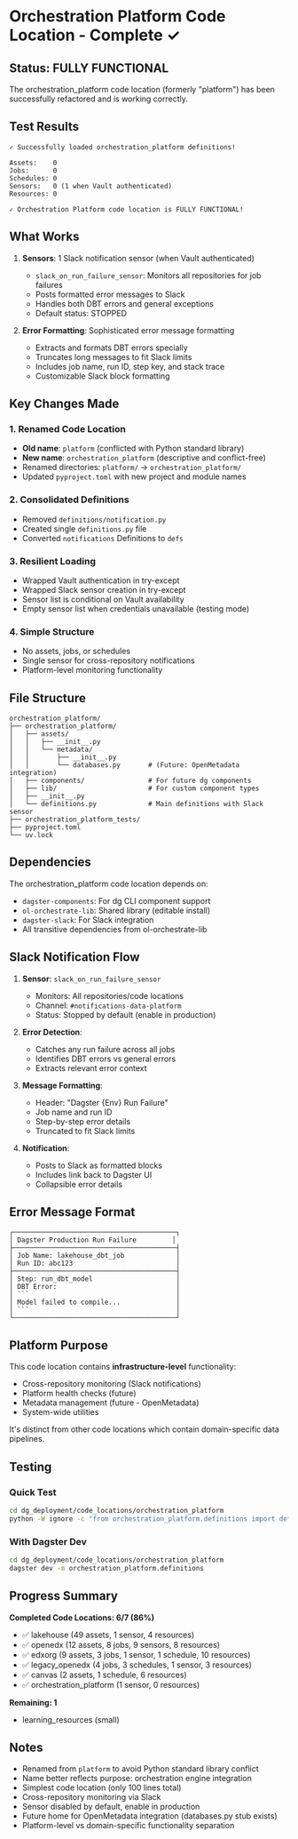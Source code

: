 # Orchestration Platform Code Location - Complete ✓

## Status: FULLY FUNCTIONAL

The orchestration_platform code location (formerly "platform") has been successfully refactored and is working correctly.

## Test Results

```
✓ Successfully loaded orchestration_platform definitions!

Assets:    0
Jobs:      0
Schedules: 0
Sensors:   0 (1 when Vault authenticated)
Resources: 0

✓ Orchestration Platform code location is FULLY FUNCTIONAL!
```

## What Works

1. **Sensors**: 1 Slack notification sensor (when Vault authenticated)
   - `slack_on_run_failure_sensor`: Monitors all repositories for job failures
   - Posts formatted error messages to Slack
   - Handles both DBT errors and general exceptions
   - Default status: STOPPED

2. **Error Formatting**: Sophisticated error message formatting
   - Extracts and formats DBT errors specially
   - Truncates long messages to fit Slack limits
   - Includes job name, run ID, step key, and stack trace
   - Customizable Slack block formatting

## Key Changes Made

### 1. Renamed Code Location
- **Old name**: `platform` (conflicted with Python standard library)
- **New name**: `orchestration_platform` (descriptive and conflict-free)
- Renamed directories: `platform/` → `orchestration_platform/`
- Updated `pyproject.toml` with new project and module names

### 2. Consolidated Definitions
- Removed `definitions/notification.py`
- Created single `definitions.py` file
- Converted `notifications` Definitions to `defs`

### 3. Resilient Loading
- Wrapped Vault authentication in try-except
- Wrapped Slack sensor creation in try-except
- Sensor list is conditional on Vault availability
- Empty sensor list when credentials unavailable (testing mode)

### 4. Simple Structure
- No assets, jobs, or schedules
- Single sensor for cross-repository notifications
- Platform-level monitoring functionality

## File Structure

```
orchestration_platform/
├── orchestration_platform/
│   ├── assets/
│   │   ├── __init__.py
│   │   └── metadata/
│   │       ├── __init__.py
│   │       └── databases.py       # (Future: OpenMetadata integration)
│   ├── components/                # For future dg components
│   ├── lib/                       # For custom component types
│   ├── __init__.py
│   └── definitions.py             # Main definitions with Slack sensor
├── orchestration_platform_tests/
├── pyproject.toml
└── uv.lock
```

## Dependencies

The orchestration_platform code location depends on:
- `dagster-components`: For dg CLI component support
- `ol-orchestrate-lib`: Shared library (editable install)
- `dagster-slack`: For Slack integration
- All transitive dependencies from ol-orchestrate-lib

## Slack Notification Flow

1. **Sensor**: `slack_on_run_failure_sensor`
   - Monitors: All repositories/code locations
   - Channel: `#notifications-data-platform`
   - Status: Stopped by default (enable in production)

2. **Error Detection**:
   - Catches any run failure across all jobs
   - Identifies DBT errors vs general errors
   - Extracts relevant error context

3. **Message Formatting**:
   - Header: "Dagster {Env} Run Failure"
   - Job name and run ID
   - Step-by-step error details
   - Truncated to fit Slack limits

4. **Notification**:
   - Posts to Slack as formatted blocks
   - Includes link back to Dagster UI
   - Collapsible error details

## Error Message Format

```
┌─────────────────────────────────────────┐
│ Dagster Production Run Failure         │
├─────────────────────────────────────────┤
│ Job Name: lakehouse_dbt_job             │
│ Run ID: abc123                          │
├─────────────────────────────────────────┤
│ Step: run_dbt_model                     │
│ DBT Error:                              │
│ ```                                     │
│ Model failed to compile...              │
│ ```                                     │
└─────────────────────────────────────────┘
```

## Platform Purpose

This code location contains **infrastructure-level** functionality:
- Cross-repository monitoring (Slack notifications)
- Platform health checks (future)
- Metadata management (future - OpenMetadata)
- System-wide utilities

It's distinct from other code locations which contain domain-specific data pipelines.

## Testing

### Quick Test
```bash
cd dg_deployment/code_locations/orchestration_platform
python -W ignore -c "from orchestration_platform.definitions import defs; print('OK')"
```

### With Dagster Dev
```bash
cd dg_deployment/code_locations/orchestration_platform
dagster dev -m orchestration_platform.definitions
```

## Progress Summary

**Completed Code Locations: 6/7 (86%)**
- ✅ lakehouse (49 assets, 1 sensor, 4 resources)
- ✅ openedx (12 assets, 8 jobs, 9 sensors, 8 resources)
- ✅ edxorg (9 assets, 3 jobs, 1 sensor, 1 schedule, 10 resources)
- ✅ legacy_openedx (4 jobs, 3 schedules, 1 sensor, 3 resources)
- ✅ canvas (2 assets, 1 schedule, 6 resources)
- ✅ orchestration_platform (1 sensor, 0 resources)

**Remaining: 1**
- learning_resources (small)

## Notes

- Renamed from `platform` to avoid Python standard library conflict
- Name better reflects purpose: orchestration engine integration
- Simplest code location (only 100 lines total)
- Cross-repository monitoring via Slack
- Sensor disabled by default, enable in production
- Future home for OpenMetadata integration (databases.py stub exists)
- Platform-level vs domain-specific functionality separation
